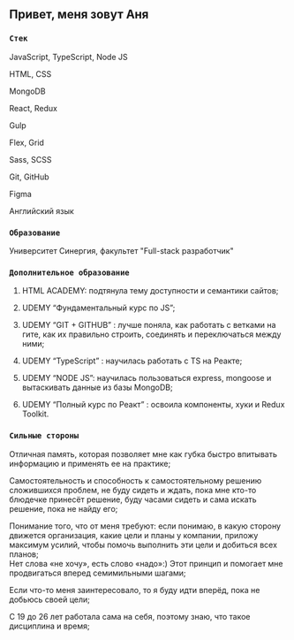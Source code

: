 ## Привет, меня зовут Аня 

### `Стек`

JavaScript, TypeScript, Node JS

HTML, CSS  

MongoDB  

React, Redux  

Gulp  

Flex, Grid  

Sass, SCSS  

Git, GitHub  

Figma  

Английский язык  


### `Образование` 

Университет Синергия, факультет "Full-stack разработчик"

### `Дополнительное образование` 

1. HTML ACADEMY: подтянула тему доступности и семантики сайтов;

2. UDEMY “Фундаментальный курс по JS”;

3. UDEMY “GIT + GITHUB” : лучше поняла, как работать с ветками на гите, как их правильно строить, соединять и переключаться между ними;

4. UDEMY “TypeScript” : научилась работать с TS на Реакте; 

5. UDEMY “NODE JS”: научилась пользоваться express, mongoose и вытаскивать данные из базы MongoDB;

6. UDEMY “Полный курс по Реакт” : освоила компоненты, хуки и Redux Toolkit.


### `Сильные стороны`

Отличная память, которая позволяет мне как губка быстро впитывать информацию и применять ее на практике;  

Самостоятельность и способность к самостоятельному решению сложившихся проблем, не буду сидеть и ждать, пока мне кто-то блюдечке принесёт решение, буду часами сидеть и сама искать решение, пока не найду его;  

Понимание того, что от меня требуют: если понимаю, в какую сторону движется организация, какие цели и планы у компании, приложу максимум усилий, чтобы помочь выполнить эти цели и добиться всех планов;  
Нет слова «не хочу», есть слово «надо»:) Этот принцип и помогает мне продвигаться вперед семимильными шагами;  

Если что-то меня заинтересовало, то я буду идти вперёд, пока не добьюсь своей цели;  

С 19 до 26 лет работала сама на себя, поэтому знаю, что такое дисциплина и время;


